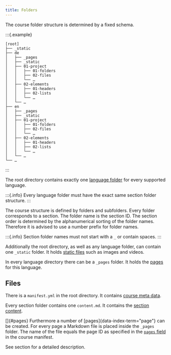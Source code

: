 ```yaml
---
title: Folders
---
```


The course folder structure is determined by a fixed schema.

:::{.example}
```
[root]
├── _static
├── de
│   ├── _pages
│   ├── _static
│   ├── 01-project
│   │   ├── 01-folders
│   │   ├── 02-files
│   │   └── …
│   ├── 02-elements
│   │   ├── 01-headers
│   │   ├── 02-lists
│   │   └── …
│   └── …
├── en
│   ├── _pages
│   ├── _static
│   ├── 01-project
│   │   ├── 01-folders
│   │   ├── 02-files
│   │   └── …
│   ├── 02-elements
│   │   ├── 01-headers
│   │   ├── 02-lists
│   │   └── …
│   └── …
└── …
```
:::

The root directory contains exactly one
[language folder](/section/01-project/03-languages) for every supported
language.

:::{.info}
Every language folder must have the exact same section folder structure.
:::

The course structure is defined by folders and subfolders. Every folder
corresponds to a section. The folder name is the section ID. The section order
is determined by the alphanumerical sorting of the folder names. Therefore
it is advised to use a number prefix for folder names.

:::{.info}
Section folder names must not start with a `_` or contain spaces.
:::

Additionally the root directory, as well as any language folder, can contain
one `_static` folder. It holds [static files](/section/02-elements/04-media)
such as images and videos.

In every language directory there can be a `_pages` folder. It holds the
[pages](/section/01-project/02-files/01-manifest#pages) for this language.

## Files

There is a `manifest.yml` in the root directory. It contains
[course meta data](/section/01-project/02-files/01-manifest).

Every section folder contains one `content.md`. It contains the
[section content](/section/01-project/02-files/02-content).

[]{#pages} Furthermore a number of [pages]{data-index-term="page"} can be
created. For every page a Markdown file is placed inside the `_pages` folder.
The name of the file equals the page ID as specified in the
[`pages` field](/section/01-project/02-files/01-manifest#pages) in the course
manifest.

See section [](/section/01-project/02-files/02-content) for a detailed
description.
